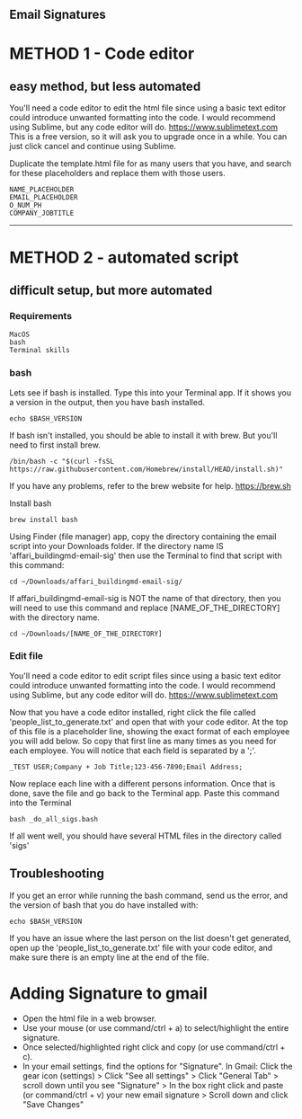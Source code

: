 ## Email Signatures

# METHOD 1 - Code editor 
## easy method, but less automated

You'll need a code editor to edit the html file since using a basic text editor could introduce unwanted formatting into the code.  I would recommend using Sublime, but any code editor will do.
https://www.sublimetext.com
This is a free version, so it will ask you to upgrade once in a while.  You can just click cancel and continue using Sublime.  

Duplicate the template.html file for as many users that you have, and search for these placeholders and replace them with those users.
```
NAME_PLACEHOLDER
EMAIL_PLACEHOLDER
O_NUM_PH
COMPANY_JOBTITLE
```

-----------

# METHOD 2 - automated script
## difficult setup, but more automated

### Requirements
```
MacOS
bash
Terminal skills
```

### bash
Lets see if bash is installed.  Type this into your Terminal app.  If it shows you a version in the output, then you have bash installed.
```
echo $BASH_VERSION
```

If bash isn't installed, you should be able to install it with brew.  But you'll need to first install brew.  
```
/bin/bash -c "$(curl -fsSL https://raw.githubusercontent.com/Homebrew/install/HEAD/install.sh)"
```
If you have any problems, refer to the brew website for help.
https://brew.sh


Install bash
```
brew install bash
```

Using Finder (file manager) app, copy the directory containing the email script into your Downloads folder.
If the directory name IS 'affari_buildingmd-email-sig' then use the Terminal to find that script with this command:
```
cd ~/Downloads/affari_buildingmd-email-sig/
```
If affari_buildingmd-email-sig is NOT the name of that directory, then you will need to use this command and replace [NAME_OF_THE_DIRECTORY] with the directory name.
```
cd ~/Downloads/[NAME_OF_THE_DIRECTORY]
```


### Edit file
You'll need a code editor to edit script files since using a basic text editor could introduce unwanted formatting into the code.  I would recommend using Sublime, but any code editor will do.
https://www.sublimetext.com

Now that you have a code editor installed, right click the file called 'people_list_to_generate.txt' and open that with your code editor.  At the top of this file is a placeholder line, showing the exact format of each employee you will add below.  So copy that first line as many times as you need for each employee.  You will notice that each field is separated by a ';'.  
```
_TEST USER;Company + Job Title;123-456-7890;Email Address;
```
Now replace each line with a different persons information.  Once that is done, save the file and go back to the Terminal app.  Paste this command into the Terminal
```
bash _do_all_sigs.bash
```
If all went well, you should have several HTML files in the directory called 'sigs'

## Troubleshooting
If you get an error while running the bash command, send us the error, and the version of bash that you do have installed with:
```
echo $BASH_VERSION
```
If you have an issue where the last person on the list doesn't get generated, open up the 'people_list_to_generate.txt' file with your code editor, and make sure there is an empty line at the end of the file.

# Adding Signature to gmail
- Open the html file in a web browser.
- Use your mouse (or use command/ctrl + a) to select/highlight the entire signature.
- Once selected/highlighted right click and copy (or use command/ctrl + c).
- In your email settings, find the options for "Signature".
    In Gmail: Click the gear icon (settings) > Click "See all settings" > Click "General Tab" > scroll down until you see "Signature" > In the box right click     and paste (or command/ctrl + v) your new email signature > Scroll down and click "Save Changes"
